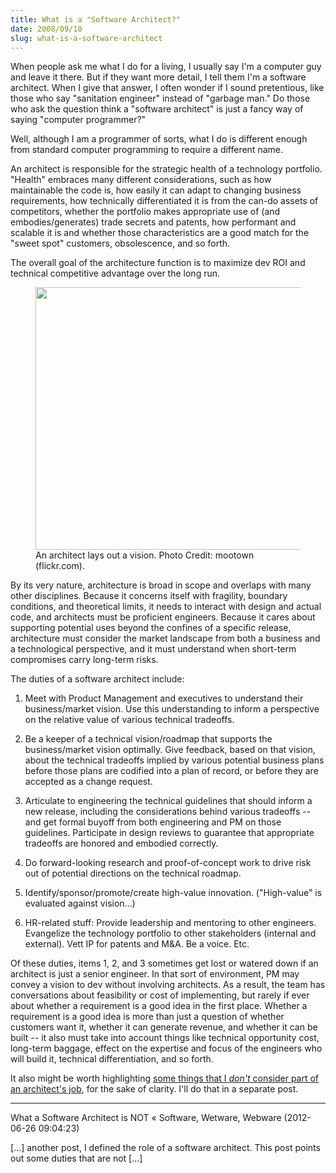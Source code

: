 ```yaml
---
title: What is a "Software Architect?"
date: 2008/09/10
slug: what-is-a-software-architect
---
```


When people ask me what I do for a living, I usually say I'm a computer guy and leave it there. But if they want more detail, I tell them I'm a software architect. When I give that answer, I often wonder if I sound pretentious, like those who say "sanitation engineer" instead of "garbage man." Do those who ask the question think a "software architect" is just a fancy way of saying "computer programmer?"

Well, although I am a programmer of sorts, what I do is different enough from standard computer programming to require a different name.

An architect is responsible for the strategic health of a technology portfolio. "Health" embraces many different considerations, such as how maintainable the code is, how easily it can adapt to changing business requirements, how technically differentiated it is from the can-do assets of competitors, whether the portfolio makes appropriate use of (and embodies/generates) trade secrets and patents, how performant and scalable it is and whether those characteristics are a good match for the "sweet spot" customers, obsolescence, and so forth.

The overall goal of the architecture function is to maximize dev ROI and technical competitive advantage over the long run.

<figure><img title="An architect lays out a vision..." src="http://farm6.staticflickr.com/5291/5424759413_5c80125755_d.jpg" alt="" width="500" height="420" /><figcaption>An architect lays out a vision. Photo Credit: mootown (flickr.com).</figcaption></figure>

By its very nature, architecture is broad in scope and overlaps with many other disciplines. Because it concerns itself with fragility, boundary conditions, and theoretical limits, it needs to interact with design and actual code, and architects must be proficient engineers. Because it cares about supporting potential uses beyond the confines of a specific release, architecture must consider the market landscape from both a business and a technological perspective, and it must understand when short-term compromises carry long-term risks.

The duties of a software architect include:

1. Meet with Product Management and executives to understand their business/market vision. Use this understanding to inform a perspective on the relative value of various technical tradeoffs.

2. Be a keeper of a technical vision/roadmap that supports the business/market vision optimally. Give feedback, based on that vision, about the technical tradeoffs implied by various potential business plans before those plans are codified into a plan of record, or before they are accepted as a change request.

3. Articulate to engineering the technical guidelines that should inform a new release, including the considerations behind various tradeoffs -- and get formal buyoff from both engineering and PM on those guidelines. Participate in design reviews to guarantee that appropriate tradeoffs are honored and embodied correctly.

4. Do forward-looking research and proof-of-concept work to drive risk out of potential directions on the technical roadmap.

5. Identify/sponsor/promote/create high-value innovation. ("High-value" is evaluated against vision...)

6. HR-related stuff: Provide leadership and mentoring to other engineers. Evangelize the technology portfolio to other stakeholders (internal and external). Vett IP for patents and M&A. Be a voice. Etc.

Of these duties, items 1, 2, and 3 sometimes get lost or watered down if an architect is just a senior engineer. In that sort of environment, PM may convey a vision to dev without involving architects. As a result, the team has conversations about feasibility or cost of implementing, but rarely if ever about whether a requirement is a good idea in the first place. Whether a requirement is a good idea is more than just a question of whether customers want it, whether it can generate revenue, and whether it can be built -- it also must take into account things like technical opportunity cost, long-term baggage, effect on the expertise and focus of the engineers who will build it, technical differentiation, and so forth.

It also might be worth highlighting <a href="what-a-software-architect-is-not.md">some things that I *don't* consider part of an architect's job</a>, for the sake of clarity. I'll do that in a separate post.

---

What a Software Architect is NOT &laquo; Software, Wetware, Webware (2012-06-26 09:04:23)

[...] another post, I defined the role of a software architect. This post points out some duties that are not [...]